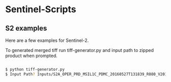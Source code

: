 # Sentinel-Scripts

S2 examples
------------

Here are a few examples for Sentinel-2.

To generated merged tiff run tiff-generator.py and input path to zipped product when prompted.

```sh

$ python tiff-generator.py
$ Input Path? Inputs/S2A_OPER_PRD_MSIL1C_PDMC_20160527T131839_R080_V20150728T113618_20150728T113618.zip

```
